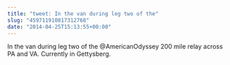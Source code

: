 ```yaml
---
title: "tweet: In the van during leg two of the"
slug: "459711910817312768"
date: "2014-04-25T15:13:55+00:00"
---
```

In the van during leg two of the @AmericanOdyssey 200 mile relay across PA and VA. Currently in Gettysberg.